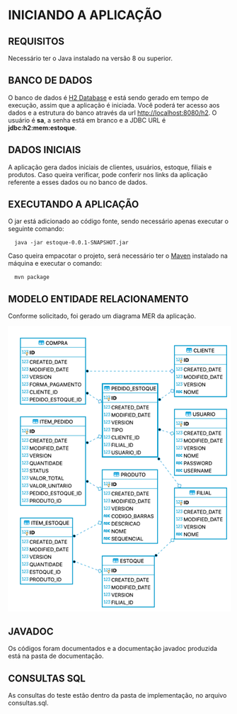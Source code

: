 # INICIANDO A APLICAÇÃO

## REQUISITOS

Necessário ter o Java instalado na versão 8 ou superior.

## BANCO DE DADOS

O banco de dados é [H2 Database](h2database.com/html/main.html) e está sendo gerado em tempo de execução, assim que a aplicação é iniciada. Você poderá ter acesso aos dados e a estrutura do banco através da url [http://localhost:8080/h2](http://localhost:8080/h2). O usuário é **sa**, a senha está em branco e a JDBC URL é **jdbc:h2:mem:estoque**. 

## DADOS INICIAIS

A aplicação gera dados iniciais de clientes, usuários, estoque, filiais e produtos. Caso queira verificar, pode conferir nos links da aplicação referente a esses dados ou no banco de dados.

## EXECUTANDO A APLICAÇÃO

O jar está adicionado ao código fonte, sendo necessário apenas executar o seguinte comando: 

```console
  java -jar estoque-0.0.1-SNAPSHOT.jar
```

Caso queira empacotar o projeto, será necessário ter o [Maven](https://maven.apache.org/) instalado na máquina e executar o comando: 

```console
  mvn package 
```

## MODELO ENTIDADE RELACIONAMENTO

Conforme solicitado, foi gerado um diagrama MER da aplicação.

![Modelo Entidade Relacionamento](https://github.com/ibruno-om/test-ithappens-1303/blob/master/documentacao/Diagrama%20MER.png)

## JAVADOC

Os códigos foram documentados e a documentação javadoc produzida está na pasta de documentação.

## CONSULTAS SQL

As consultas do teste estão dentro da pasta de implementação, no arquivo consultas.sql.
